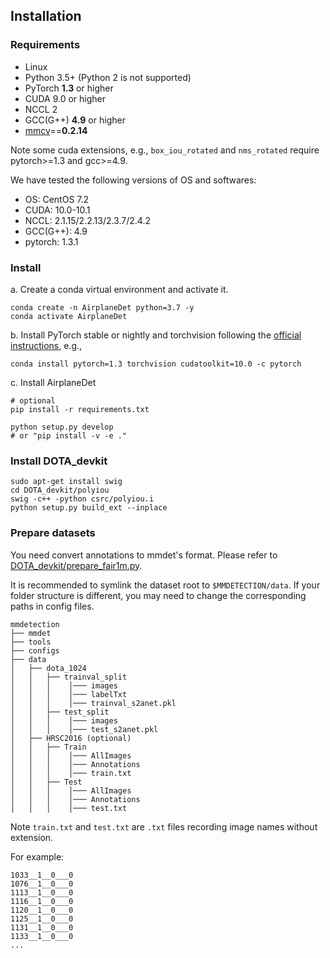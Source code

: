 ## Installation

### Requirements

- Linux
- Python 3.5+ (Python 2 is not supported)
- PyTorch **1.3** or higher
- CUDA 9.0 or higher
- NCCL 2
- GCC(G++) **4.9** or higher
- [mmcv](https://github.com/open-mmlab/mmcv)==**0.2.14**

Note some cuda extensions, e.g., ```box_iou_rotated``` and ```nms_rotated``` require pytorch>=1.3 and gcc>=4.9.

We have tested the following versions of OS and softwares:

- OS:  CentOS 7.2
- CUDA: 10.0-10.1
- NCCL: 2.1.15/2.2.13/2.3.7/2.4.2
- GCC(G++): 4.9
- pytorch: 1.3.1

### Install

a. Create a conda virtual environment and activate it.

```shell
conda create -n AirplaneDet python=3.7 -y
conda activate AirplaneDet
```

b. Install PyTorch stable or nightly and torchvision following the [official instructions](https://pytorch.org/), e.g.,

```shell
conda install pytorch=1.3 torchvision cudatoolkit=10.0 -c pytorch
```

c. Install AirplaneDet

```shell
# optional
pip install -r requirements.txt

python setup.py develop
# or "pip install -v -e ."
```

### Install DOTA_devkit
```
sudo apt-get install swig
cd DOTA_devkit/polyiou
swig -c++ -python csrc/polyiou.i
python setup.py build_ext --inplace
```

### Prepare datasets

You need convert annotations to mmdet's format. Please refer to [DOTA_devkit/prepare_fair1m.py](../DOTA_devkit/prepare_fair1m.py).

It is recommended to symlink the dataset root to `$MMDETECTION/data`.
If your folder structure is different, you may need to change the corresponding paths in config files.

```
mmdetection
├── mmdet
├── tools
├── configs
├── data
│   ├── dota_1024
│   │   ├── trainval_split
│   │   │    │─── images
│   │   │    │─── labelTxt
│   │   │    │─── trainval_s2anet.pkl
│   │   ├── test_split
│   │   │    │─── images
│   │   │    │─── test_s2anet.pkl
│   ├── HRSC2016 (optional)
│   │   ├── Train
│   │   │    │─── AllImages
│   │   │    │─── Annotations
│   │   │    │─── train.txt
│   │   ├── Test
│   │   │    │─── AllImages
│   │   │    │─── Annotations
│   │   │    │─── test.txt
```

Note `train.txt` and `test.txt` are `.txt` files recording image names without extension.

For example:
```
1033__1__0___0
1076__1__0___0
1113__1__0___0
1116__1__0___0
1120__1__0___0
1125__1__0___0
1131__1__0___0
1133__1__0___0
...
```
